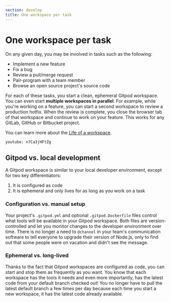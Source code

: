 ```yaml
---
section: develop
title: One workspace per task
---
```


<script context="module">
  export const prerender = true;
</script>

# One workspace per task

On any given day, you may be involved in tasks such as the following:

- Implement a new feature
- Fix a bug
- Review a pull/merge request
- Pair-program with a team member
- Browse an open source project's source code

For each of these tasks, you start a clean, ephemeral Gitpod workspace. You can even start **multiple workspaces in parallel**. For example, while you're working on a feature, you can start a second workspace to review a production hotfix. When the review is complete, you close the browser tab of that workspace and continue to work on your feature. This works for any GitLab, GitHub or Bitbucket project.

You can learn more about the [Life of a workspace](./life-of-workspace).

`youtube: n7Ca3jHFtZg`

## Gitpod vs. local development

A Gitpod workspace is similar to your local developer environment, except for two key differentiators:

1. It is configured as code
1. It is ephemeral and only lives for as long as you work on a task

### Configuration vs. manual setup

Your project's `.gitpod.yml` and optional `.gitpod.Dockerfile` files control what tools will be available in your Gitpod workspace. Both files are version-controlled and let you monitor changes to the developer environment over time. There is no longer a need to `@channel` in your team's communication software to tell everyone to upgrade their version of Node.js, only to find out that some people were on vacation and didn't see the message.

### Ephemeral vs. long-lived

Thanks to the fact that Gitpod workspaces are configured as code, you can start and stop them as frequently as you want. You know that each workspace has the tools it needs and even more importantly, has the latest code from your default branch checked out! You no longer have to pull the latest default branch a few times per day because each time you start a new workspace, it has the latest code already available.
